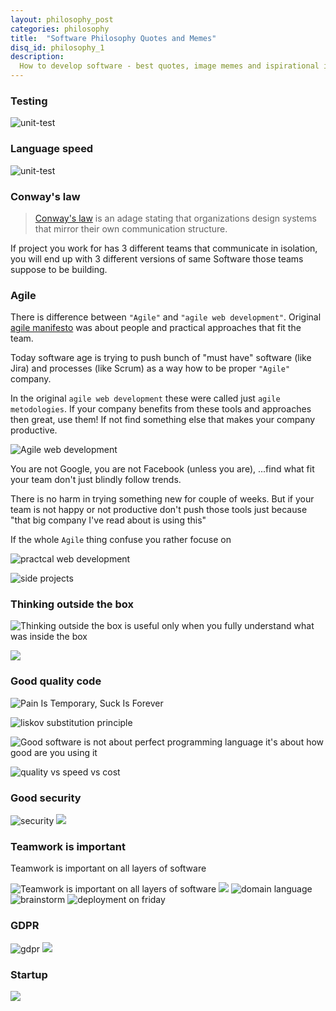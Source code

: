 ```yaml
---
layout: philosophy_post
categories: philosophy
title:  "Software Philosophy Quotes and Memes"
disq_id: philosophy_1
description:
  How to develop software - best quotes, image memes and ispirational ideas
---
```



### Testing

![unit-test](/assets/2019/unit-test.jpg)



### Language speed

![unit-test](/assets/2019/language-speed.jpg)

### Conway's law

> [Conway's law](https://en.wikipedia.org/wiki/Conway%27s_law) is an adage stating that organizations design systems that mirror their own communication structure.

If project you work for has 3 different teams that communicate in
isolation, you will end up with 3 different versions of same Software
those teams suppose to be building.


### Agile

There is difference between `"Agile"` and `"agile web development"`.
Original [agile manifesto](https://agilemanifesto.org/) was about people
and practical approaches that fit the team.

Today software age is trying to push bunch of "must have"
software (like Jira) and processes (like Scrum) as a way how to be
proper `"Agile"` company.

In the original  `agile web development` these were called just `agile metodologies`.
If your company benefits from these tools and approaches then great, use them!
If not find something else that makes your company productive.

![Agile web development](/assets/2019/agile.jpg)

You are not Google, you are not Facebook (unless you are), ...find what fit your team don't just blindly follow trends.

There is no harm in trying something new for couple of weeks. But if
your team is not happy or not productive don't push those tools just
because "that big company I've read about is using this"

If the whole `Agile` thing confuse you rather focuse on

![practcal web development](/assets/2019/practical-web-development.jpeg)


![side projects](/assets/2019/sideproject.jpg)

### Thinking outside the box

![Thinking outside the box is useful only when you fully understand what was inside the box](/assets/2019/box.jpg)

![](https://pbs.twimg.com/media/DOnV-zWWkAABrCM.jpg:large)


### Good quality code

![Pain Is Temporary, Suck Is Forever](/assets/2019/pain-suck.jpg)

![liskov substitution principle](/assets/2019/lsp.jpg)

![Good software is not about  perfect programming language it's about how good are you using it](/assets/2019/javascript-good-parts.jpg)

![quality vs speed vs cost](/assets/2019/quality.jpg)

### Good security

![security](/assets/2019/admin.jpg)
![](https://pbs.twimg.com/media/DCyiZCMWsAACK2P.jpg)


### Teamwork is important

Teamwork is important on all layers of software

![Teamwork is important on all layers of software](/assets/2019/be-fe.jpg)
![](https://pbs.twimg.com/media/C5GdqpGWQAAgzqL.jpg)
![domain language](/assets/2019/domain-language.jpg)
![brainstorm](/assets/2019/brainstorm.jpg)
![deployment on friday](/assets/2019/deployment-friday.jpg)



### GDPR

![gdpr](/assets/2019/gdpr.jpg)
![](https://pbs.twimg.com/media/DOKwBZkX0AE3_F2.jpg)

### Startup

![](/assets/2019/success.jpg)
